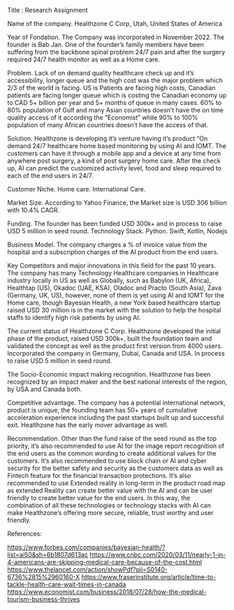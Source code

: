 Title : Research Assignment 

Name of the company. 
Healthzone C Corp, Utah, United States of America 

Year of Fondation. 
The Company was incorporated in November 2022. The founder is Bab Jan. One of the founder’s family members have been suffering from the backbone spinal problem 24/7 pain and after the surgery required 24/7 health monitor as well as a Home care. 

Problem. 
Lack of on demand quality healthcare check up and it’s accessibility, longer queue and the high cost was the major problem which 2/3 of the world is facing. US is Patients are facing high costs, Canadian patients are facing longer queue which is costing the Canadian economy up to CAD 5+ billion per year and 5+ months of queue in many cases. 60% to 80% population of Gulf and many Asian countries doesn’t have the on time quality access of it according the “Economist” while 90% to 100% population of many African countries doesn’t have the access of that. 

Solution. 
Healthzone is developing it’s venture having it’s product “On demand 24/7 healthcare home based monitoring by using AI and IOMT. The customers can have it through a mobile app and a device at any time from anywhere post surgery, a kind of post surgery home care. After the check up, AI can predict the customized activity level, food and sleep required to each of the end users in 24/7. 

Customer Niche. 
Home care. International Care.  

Market Size.
According to Yahoo Finance, the Market size is USD 306 billion with 10.4% CAGR. 

Funding. 
The founder has been funded USD 300k+ and in process to raise USD 5 million in seed round. 
Technology Stack.
Python. Swift, Kotlin, Nodejs

Business Model. 
The company charges a % of invoice value from the hospital and a subscription charges of the AI product from the end users. 

Key Competitors and major innovations in this field for the past 10 years. 
The company has many Technology Healthcare companies in Healthcare industry locally in US as well as Globally, such as Babylon (UK, Africa), Healthtap (US), Okadoc (UAE, KSA), Oladoc and Practo (South Asia), Zava (Germany, UK, US), however, none of them is yet using AI and IOMT for the Home care, though Bayesian Health, a new York based healthcare startup raised USD 30 million is in the market with the solution to help the hospital staffs to identify high risk patients by using AI.

The current status of Healthzone C Corp. 
Healthzone developed the initial phase of the product, raised USD 300k+, built the foundation team and validated the concept as well as the product first version from 4000 users. Incorporated the company in Germany, Dubai, Canada and USA. In process to raise USD 5 million in seed round. 

The Socio-Economic impact making recognition. 
Healthzone has been recognized by an impact maker and the best national interests of the region, by USA and Canada both. 

Competitive advantage. 
The company has a potential international network, product is unique, the founding team has 50+ years of cumulative acceleration experience including the past startups built up and successful exit. Healthzone has the early mover advantage as well. 

Recommendation. 
Other than the fund raise of the seed round as the top priority, it’s also recommended to use AI for the image report recognition of the end users as the common wording to create additional values for the customers. It’s also recommended to use block chain or AI and cyber security for the better safety and security as the customers data as well as Fintech feature for the financial transaction protections. It’s also recommended to use Extended reality in long-term in the product road map as extended Reality can create better value with the AI and can be user friendly to create better value for the end users. In this way, the combination of all these technologies or technology stacks with AI can make Healthzone’s offering more secure, reliable, trust worthy and user friendly. 

References:

https://www.forbes.com/companies/bayesian-health/?list=ai50&sh=6b1807d613ac 
https://www.cnbc.com/2020/03/11/nearly-1-in-4-americans-are-skipping-medical-care-because-of-the-cost.html 
https://www.thelancet.com/action/showPdf?pii=S0140-6736%2815%2960160-X
https://www.fraserinstitute.org/article/time-to-tackle-health-care-wait-times-in-canada
https://www.economist.com/business/2018/07/28/how-the-medical-tourism-business-thrives 




